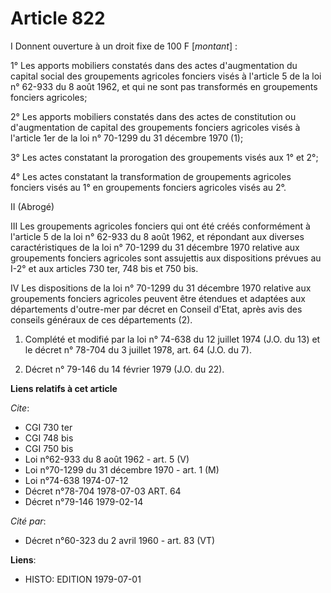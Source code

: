 # Article 822

I  Donnent ouverture à un droit fixe de 100 F [*montant*] :

1° Les apports mobiliers constatés dans des actes d'augmentation du capital social des groupements agricoles fonciers visés à
l'article 5 de la loi n° 62-933 du 8 août 1962, et qui ne sont pas transformés en groupements fonciers agricoles;

2° Les apports mobiliers constatés dans des actes de constitution ou d'augmentation de capital des groupements fonciers
agricoles visés à l'article 1er de la loi n° 70-1299 du 31 décembre 1970 (1);

3° Les actes constatant la prorogation des groupements visés aux 1° et 2°;

4° Les actes constatant la transformation de groupements agricoles fonciers visés au 1° en groupements fonciers agricoles
visés au 2°.

II  (Abrogé)

III  Les groupements agricoles fonciers qui ont été créés conformément à l'article 5 de la loi n° 62-933 du 8 août 1962, et
répondant aux diverses caractéristiques de la loi n° 70-1299 du 31 décembre 1970 relative aux groupements fonciers agricoles
sont assujettis aux dispositions prévues au I-2° et aux articles 730 ter, 748 bis et 750 bis.

IV  Les dispositions de la loi n° 70-1299 du 31 décembre 1970 relative aux groupements fonciers agricoles peuvent être
étendues et adaptées aux départements d'outre-mer par décret en Conseil d'Etat, après avis des conseils généraux de ces
départements (2).

1)  Complété et modifié par la loi n° 74-638 du 12 juillet 1974 (J.O. du 13) et le décret n° 78-704 du 3 juillet 1978, art.
64 (J.O. du 7).

2)  Décret n° 79-146 du 14 février 1979 (J.O. du 22).

**Liens relatifs à cet article**

_Cite_:

  - CGI 730 ter
  - CGI 748 bis
  - CGI 750 bis
  - Loi n°62-933 du 8 août 1962 - art. 5 (V)
  - Loi n°70-1299 du 31 décembre 1970 - art. 1 (M)
  - Loi n°74-638 1974-07-12
  - Décret n°78-704 1978-07-03 ART. 64
  - Décret n°79-146 1979-02-14

_Cité par_:

  - Décret n°60-323  du 2 avril 1960  - art. 83 (VT)

**Liens**:

  - HISTO: EDITION 1979-07-01
